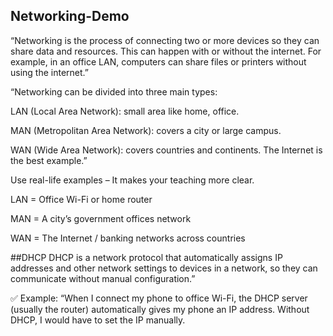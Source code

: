  ## Networking-Demo

“Networking is the process of connecting two or more devices so they can share data and resources. 
This can happen with or without the internet. For example, in an office LAN, computers can share files or printers without using the internet.”
 
  “Networking can be divided into three main types:

LAN (Local Area Network): small area like home, office.

MAN (Metropolitan Area Network): covers a city or large campus.

WAN (Wide Area Network): covers countries and continents. The Internet is the best example.”

Use real-life examples – It makes your teaching more clear.

LAN = Office Wi-Fi or home router

MAN = A city’s government offices network

WAN = The Internet / banking networks across countries

##DHCP 
DHCP is a network protocol that automatically assigns IP addresses and other network settings to devices in a network, 
so they can communicate without manual configuration.”

✅ Example:
“When I connect my phone to office Wi-Fi, the DHCP server (usually the router) automatically gives my phone an IP address.
Without DHCP, I would have to set the IP manually.

